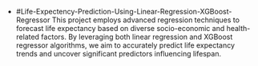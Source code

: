 - #Life-Expectency-Prediction-Using-Linear-Regression-XGBoost-Regressor
This project employs advanced regression techniques to forecast life expectancy based on diverse socio-economic and health-related factors. By leveraging both linear regression and XGBoost regressor algorithms, we aim to accurately predict life expectancy trends and uncover significant predictors influencing lifespan.
